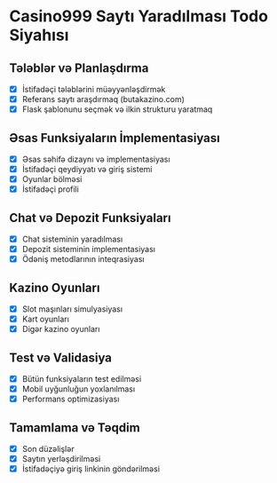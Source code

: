 # Casino999 Saytı Yaradılması Todo Siyahısı

## Tələblər və Planlaşdırma
- [x] İstifadəçi tələblərini müəyyənləşdirmək
- [x] Referans saytı araşdırmaq (butakazino.com)
- [x] Flask şablonunu seçmək və ilkin strukturu yaratmaq

## Əsas Funksiyaların İmplementasiyası
- [x] Əsas səhifə dizaynı və implementasiyası
- [x] İstifadəçi qeydiyyatı və giriş sistemi
- [x] Oyunlar bölməsi
- [x] İstifadəçi profili

## Chat və Depozit Funksiyaları
- [x] Chat sisteminin yaradılması
- [x] Depozit sisteminin implementasiyası
- [x] Ödəniş metodlarının inteqrasiyası

## Kazino Oyunları
- [x] Slot maşınları simulyasiyası
- [x] Kart oyunları
- [x] Digər kazino oyunları

## Test və Validasiya
- [x] Bütün funksiyaların test edilməsi
- [x] Mobil uyğunluğun yoxlanılması
- [x] Performans optimizasiyası

## Tamamlama və Təqdim
- [x] Son düzəlişlər
- [x] Saytın yerləşdirilməsi
- [x] İstifadəçiyə giriş linkinin göndərilməsi

